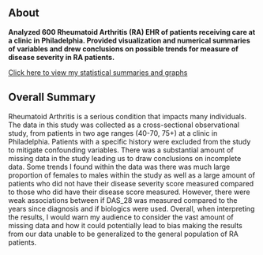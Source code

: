 ## About

**Analyzed 600 Rheumatoid Arthritis (RA) EHR of patients receiving care at a clinic in Philadelphia. Provided visualization and numerical summaries of variables and drew conclusions on possible trends for measure of disease severity in RA patients.**

[Click here to view my statistical summaries and graphs](https://alt392.github.io/BIOST-Project-1/)


## Overall Summary

Rheumatoid Arthritis is a serious condition that impacts many individuals. The data in this study was collected as a cross-sectional observational study, from patients in two age ranges (40-70, 75+) at a clinic in Philadelphia. Patients with a specific history were excluded from the study to mitigate confounding variables. There was a substantial amount of missing data in the study leading us to draw conclusions on incomplete data. Some trends I found within the data was there was much large proportion of females to males within the study as well as a large amount of patients who did not have their disease severity score measured compared to those who did have their disease score measured. However, there were weak associations between if DAS_28 was measured compared to the years since diagnosis and if biologics were used. Overall, when interpreting the results, I would warn my audience to consider the vast amount of missing data and how it could potentially lead to bias making the results from our data unable to be generalized to the general population of RA patients.


